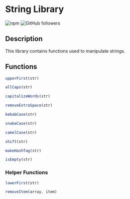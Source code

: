# String Library

![npm](https://img.shields.io/npm/v/@matthewwei35/string_lib)
![GitHub followers](https://img.shields.io/github/followers/matthewwei35?style=social)
 
## Description
This library contains functions used to manipulate strings.

## Functions
```javascript
upperFirst(str)

allCaps(str)

capitalizeWords(str)

removeExtraSpace(str)

kebabCase(str)

snakeCase(str)

camelCase(str)

shift(str)

makeHashTag(str)

isEmpty(str)
```

### Helper Functions
```javascript
lowerFirst(str)

removeItem(array, item)
```
